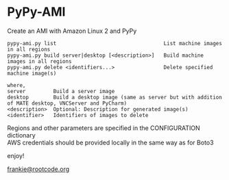 # PyPy-AMI

Create an AMI with Amazon Linux 2 and PyPy

```
pypy-ami.py list                                   List machine images in all regions
pypy-ami.py build server|desktop [<description>]   Build machine images in all regions
pypy-ami.py delete <identifiers...>                Delete specified machine image(s)

where,
server         Build a server image  
desktop        Build a desktop image (same as server but with addition of MATE desktop, VNCServer and PyCharm)  
<description>  Optional: Description for generated image(s)  
<identifier>   Identifiers of images to delete  
```

Regions and other parameters are specified in the CONFIGURATION dictionary  
AWS credentials should be provided locally in the same way as for Boto3  


enjoy!  
 
frankie@rootcode.org
